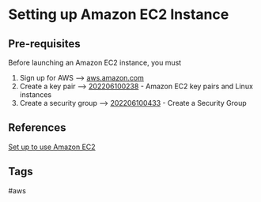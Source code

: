 # Setting up Amazon EC2 Instance

## Pre-requisites
Before launching an Amazon EC2 instance, you must
1. Sign up for AWS --> [aws.amazon.com](https://aws.amazon.com/)  
2. Create a key pair --> [202206100238](../202206100238) - Amazon EC2 key pairs and Linux instances  
3. Create a security group --> [202206100433](../202206100433) - Create a Security Group  

## References
[Set up to use Amazon EC2](https://docs.aws.amazon.com/AWSEC2/latest/UserGuide/get-set-up-for-amazon-ec2.html)

## Tags
#aws
